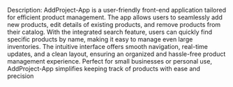 Description:
AddProject-App is a user-friendly front-end application tailored for efficient product management.
The app allows users to seamlessly add new products, edit details of existing products, and remove products from their catalog.
With the integrated search feature, users can quickly find specific products by name, making it easy to manage even large inventories.
The intuitive interface offers smooth navigation, real-time updates, and a clean layout, ensuring an organized and hassle-free product management experience.
Perfect for small businesses or personal use, AddProject-App simplifies keeping track of products with ease and precision
